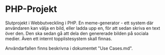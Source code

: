 PHP-Projekt
===========

Slutprojekt i Webbutveckling i PHP. En meme-generator - ett system där användaren kan välja en bild, eller ladda upp en, för att sedan skriva en text över den.
Den ska sedan gå att dela den genererade bilden på sociala medier. Även ett internt topplistesystem skall finnas.

Användarfallen finns beskrivna i dokumentet "Use Cases.md".
